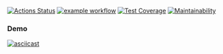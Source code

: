 [![Actions Status](https://github.com/Rodgare/php-project-48/actions/workflows/hexlet-check.yml/badge.svg)](https://github.com/Rodgare/php-project-48/actions) [![example workflow](https://github.com/Rodgare/php-project-48/actions/workflows/makefile.yml/badge.svg)](https://github.com/Rodgare/php-project-48/actions) 
 [![Test Coverage](https://api.codeclimate.com/v1/badges/e388d49eb376ecea7e5e/test_coverage)](https://codeclimate.com/github/Rodgare/php-project-48/test_coverage) [![Maintainability](https://api.codeclimate.com/v1/badges/e388d49eb376ecea7e5e/maintainability)](https://codeclimate.com/github/Rodgare/php-project-48/maintainability)

### Demo
[![asciicast](https://asciinema.org/a/O0KGLS4mI5zSK5rq9Bmm5Jb8n.svg)](https://asciinema.org/a/O0KGLS4mI5zSK5rq9Bmm5Jb8n)